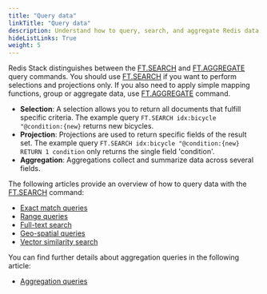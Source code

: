 ```yaml
---
title: "Query data"
linkTitle: "Query data"
description: Understand how to query, search, and aggregate Redis data
hideListLinks: True
weight: 5
---
```


Redis Stack distinguishes between the [FT.SEARCH](/commands/ft.search/) and [FT.AGGREGATE](/commands/ft.aggregate/) query commands. You should use [FT.SEARCH](/commands/ft.search/) if you want to perform selections and projections only. If you also need to apply simple mapping functions, group or aggregate data, use [FT.AGGREGATE](/commands/ft.aggregate/) command. 

* **Selection**: A selection allows you to return all documents that fulfill specific criteria. The example query `FT.SEARCH idx:bicycle "@condition:{new}` returns new bicycles.
* **Projection**: Projections are used to return specific fields of the result set. The example query `FT.SEARCH idx:bicycle "@condition:{new} RETURN 1 condition` only returns the single field 'condition'.
* **Aggregation**: Aggregations collect and summarize data across several fields.

The following articles provide an overview of how to query data with the [FT.SEARCH](/commands/ft.search/) command:

* [Exact match queries](/docs/interact/search-and-query/query/exact-match)
* [Range queries](/docs/interact/search-and-query/query/range)
* [Full-text search ](/docs/interact/search-and-query/query/full-text)
* [Geo-spatial queries](/docs/interact/search-and-query/query/geo-spatial)
* [Vector similarity search](/docs/interact/search-and-query/query/vector-similarity)

You can find further details about aggregation queries in the following article:

* [Aggregation queries](/docs/interact/search-and-query/query/aggegation)